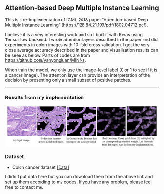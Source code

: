 ## Attention-based Deep Multiple Instance Learning
This is a re-implementation of ICML 2018 paper "Attention-based Deep Multiple Instance Learning" (https://128.84.21.199/pdf/1802.04712.pdf). 

I believe it is a very interesting work and so I built it with Keras using Tensorflow backend. I wrote attention layers described in the paper and did experiments in colon images with 10-fold cross validation. I got the very close average accuracy described in the paper and visualization results can be seen as below. Parts of codes are from https://github.com/yanyongluan/MINNs.

When train the model, we only use the image-level label (0 or 1 to see if it is a cancer image). The attention layer can provide an interpretation of the decision by presenting only a small subset of positive patches.

---

### Results from my implementation

<p align="center">
  <img align="center" src="result.png" width="1000">
</p>

### Dataset
- Colon cancer dataset [[Data]](https://warwick.ac.uk/fac/sci/dcs/research/tia/data/crchistolabelednucleihe/)

I didn't put data here but you can download them from the above link and set up them according to my codes. If you have any problem, please feel free to contact me.
